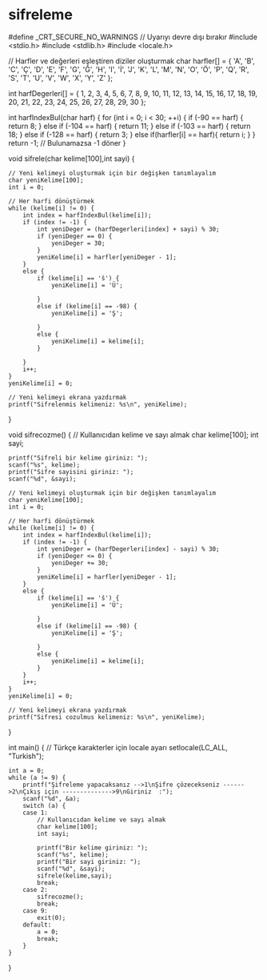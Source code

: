 # sifreleme

#define _CRT_SECURE_NO_WARNINGS // Uyarıyı devre dışı bırakır
#include <stdio.h>
#include <stdlib.h>
#include <locale.h>


// Harfler ve değerleri eşleştiren diziler oluşturmak
char harfler[] = { 'A', 'B', 'C', 'Ç', 'D', 'E', 'F', 'G', 'Ğ', 'H',
                  'I', 'İ', 'J', 'K', 'L', 'M', 'N', 'O', 'Ö', 'P',
                  'Q', 'R', 'S', 'T', 'U', 'V', 'W', 'X', 'Y', 'Z' };

int harfDegerleri[] = { 1, 2, 3, 4, 5, 6, 7, 8, 9, 10,
                       11, 12, 13, 14, 15, 16, 17, 18, 19, 20,
                       21, 22, 23, 24, 25, 26, 27, 28, 29, 30 };



int harfIndexBul(char harf) {
    for (int i = 0; i < 30; ++i) {
        if (-90 == harf) {
            return 8;
        }
        else if (-104 == harf) {
            return 11;
        }
        else if (-103 == harf) {
            return 18;
        }
        else if (-128 == harf) {
            return 3;
        }
        else if(harfler[i] == harf){
            return i;
        }
    }
    return -1; // Bulunamazsa -1 döner
}

void sifrele(char kelime[100],int sayi) {
    

    // Yeni kelimeyi oluşturmak için bir değişken tanımlayalım
    char yeniKelime[100];
    int i = 0;

    // Her harfi dönüştürmek
    while (kelime[i] != 0) {
        int index = harfIndexBul(kelime[i]);
        if (index != -1) {
            int yeniDeger = (harfDegerleri[index] + sayi) % 30;
            if (yeniDeger == 0) {
                yeniDeger = 30;
            }
            yeniKelime[i] = harfler[yeniDeger - 1];
        }
        else {
            if (kelime[i] == 'š') {
                yeniKelime[i] = 'Ü';
                
            }
            else if (kelime[i] == -98) {
                yeniKelime[i] = 'Ş';
                
            }
            else {
                yeniKelime[i] = kelime[i];
            }
            
        }
        i++;
    }
    yeniKelime[i] = 0;

    // Yeni kelimeyi ekrana yazdırmak
    printf("Sifrelenmis kelimeniz: %s\n", yeniKelime);
}

void sifrecozme() {
    // Kullanıcıdan kelime ve sayı almak
    char kelime[100];
    int sayi;

    printf("Sifreli bir kelime giriniz: ");
    scanf("%s", kelime);
    printf("Sifre sayisini giriniz: ");
    scanf("%d", &sayi);

    // Yeni kelimeyi oluşturmak için bir değişken tanımlayalım
    char yeniKelime[100];
    int i = 0;

    // Her harfi dönüştürmek
    while (kelime[i] != 0) {
        int index = harfIndexBul(kelime[i]);
        if (index != -1) {
            int yeniDeger = (harfDegerleri[index] - sayi) % 30;
            if (yeniDeger <= 0) {
                yeniDeger += 30;
            }
            yeniKelime[i] = harfler[yeniDeger - 1];
        }
        else {
            if (kelime[i] == 'š') {
                yeniKelime[i] = 'Ü';

            }
            else if (kelime[i] == -98) {
                yeniKelime[i] = 'Ş';

            }
            else {
                yeniKelime[i] = kelime[i];
            }
        }
        i++;
    }
    yeniKelime[i] = 0;

    // Yeni kelimeyi ekrana yazdırmak
    printf("Sifresi cozulmus kelimeniz: %s\n", yeniKelime);
}

int main() {
    // Türkçe karakterler için locale ayarı
    setlocale(LC_ALL, "Turkish");

    int a = 0;
    while (a != 9) {
        printf("Şifreleme yapacaksanız -->1\nŞifre çözecekseniz ------>2\nÇıkış için -------------->9\nGiriniz  :");
        scanf("%d", &a);
        switch (a) {
        case 1:
            // Kullanıcıdan kelime ve sayı almak
            char kelime[100];
            int sayi;

            printf("Bir kelime giriniz: ");
            scanf("%s", kelime);
            printf("Bir sayi giriniz: ");
            scanf("%d", &sayi);
            sifrele(kelime,sayi);
            break;
        case 2:
            sifrecozme();
            break;
        case 9:
            exit(0);
        default:
            a = 0;
            break;
        }
    }
}
